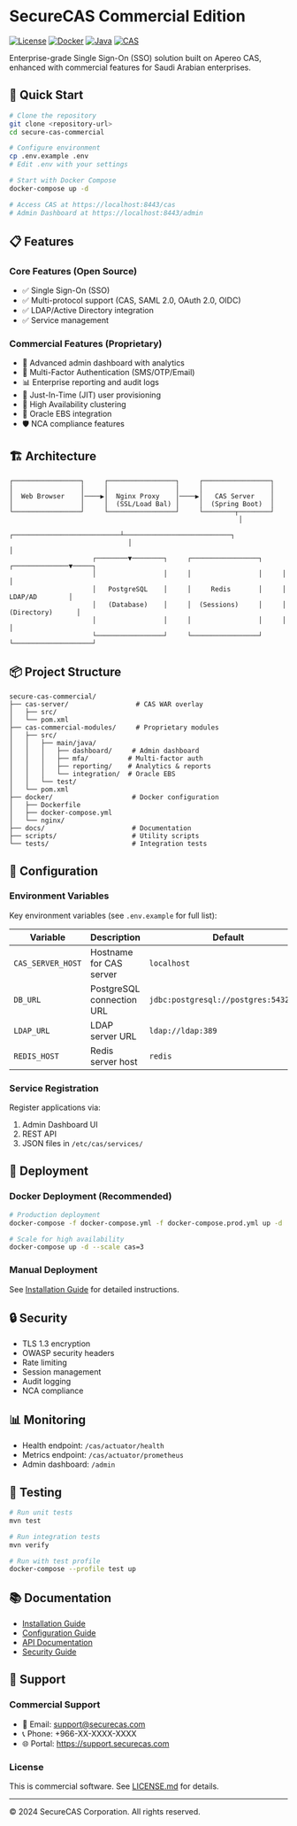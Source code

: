 # SecureCAS Commercial Edition

[![License](https://img.shields.io/badge/License-Commercial-red.svg)](LICENSE.md)
[![Docker](https://img.shields.io/badge/Docker-Ready-blue.svg)](docker/Dockerfile)
[![Java](https://img.shields.io/badge/Java-17%2B-orange.svg)](https://adoptium.net/)
[![CAS](https://img.shields.io/badge/CAS-7.0.0-green.svg)](https://apereo.github.io/cas/)

Enterprise-grade Single Sign-On (SSO) solution built on Apereo CAS, enhanced with commercial features for Saudi Arabian enterprises.

## 🚀 Quick Start

```bash
# Clone the repository
git clone <repository-url>
cd secure-cas-commercial

# Configure environment
cp .env.example .env
# Edit .env with your settings

# Start with Docker Compose
docker-compose up -d

# Access CAS at https://localhost:8443/cas
# Admin Dashboard at https://localhost:8443/admin
```

## 📋 Features

### Core Features (Open Source)
- ✅ Single Sign-On (SSO)
- ✅ Multi-protocol support (CAS, SAML 2.0, OAuth 2.0, OIDC)
- ✅ LDAP/Active Directory integration
- ✅ Service management

### Commercial Features (Proprietary)
- 🎯 Advanced admin dashboard with analytics
- 🔐 Multi-Factor Authentication (SMS/OTP/Email)
- 📊 Enterprise reporting and audit logs
- 🚀 Just-In-Time (JIT) user provisioning
- 🔄 High Availability clustering
- 🔌 Oracle EBS integration
- 🛡️ NCA compliance features

## 🏗️ Architecture

```
┌─────────────────┐     ┌─────────────────┐     ┌─────────────────┐
│                 │     │                 │     │                 │
│  Web Browser    │────▶│  Nginx Proxy    │────▶│   CAS Server    │
│                 │     │  (SSL/Load Bal) │     │  (Spring Boot)  │
└─────────────────┘     └─────────────────┘     └────────┬────────┘
                                                          │
                              ┌───────────────────────────┴───────────────────────────┐
                              │                                                       │
                     ┌────────▼────────┐     ┌─────────────────┐     ┌──────────────▼─────┐
                     │                 │     │                 │     │                    │
                     │   PostgreSQL    │     │     Redis       │     │    LDAP/AD        │
                     │   (Database)    │     │  (Sessions)     │     │  (Directory)      │
                     │                 │     │                 │     │                    │
                     └─────────────────┘     └─────────────────┘     └────────────────────┘
```

## 📦 Project Structure

```
secure-cas-commercial/
├── cas-server/                 # CAS WAR overlay
│   ├── src/
│   └── pom.xml
├── cas-commercial-modules/     # Proprietary modules
│   ├── src/
│   │   ├── main/java/
│   │   │   ├── dashboard/     # Admin dashboard
│   │   │   ├── mfa/          # Multi-factor auth
│   │   │   ├── reporting/    # Analytics & reports
│   │   │   └── integration/  # Oracle EBS
│   │   └── test/
│   └── pom.xml
├── docker/                    # Docker configuration
│   ├── Dockerfile
│   ├── docker-compose.yml
│   └── nginx/
├── docs/                      # Documentation
├── scripts/                   # Utility scripts
└── tests/                     # Integration tests
```

## 🔧 Configuration

### Environment Variables

Key environment variables (see `.env.example` for full list):

| Variable | Description | Default |
|----------|-------------|---------|
| `CAS_SERVER_HOST` | Hostname for CAS server | `localhost` |
| `DB_URL` | PostgreSQL connection URL | `jdbc:postgresql://postgres:5432/cas` |
| `LDAP_URL` | LDAP server URL | `ldap://ldap:389` |
| `REDIS_HOST` | Redis server host | `redis` |

### Service Registration

Register applications via:
1. Admin Dashboard UI
2. REST API
3. JSON files in `/etc/cas/services/`

## 🚀 Deployment

### Docker Deployment (Recommended)

```bash
# Production deployment
docker-compose -f docker-compose.yml -f docker-compose.prod.yml up -d

# Scale for high availability
docker-compose up -d --scale cas=3
```

### Manual Deployment

See [Installation Guide](docs/INSTALLATION.md) for detailed instructions.

## 🔒 Security

- TLS 1.3 encryption
- OWASP security headers
- Rate limiting
- Session management
- Audit logging
- NCA compliance

## 📊 Monitoring

- Health endpoint: `/cas/actuator/health`
- Metrics endpoint: `/cas/actuator/prometheus`
- Admin dashboard: `/admin`

## 🧪 Testing

```bash
# Run unit tests
mvn test

# Run integration tests
mvn verify

# Run with test profile
docker-compose --profile test up
```

## 📚 Documentation

- [Installation Guide](docs/INSTALLATION.md)
- [Configuration Guide](docs/CONFIGURATION.md)
- [API Documentation](docs/API.md)
- [Security Guide](docs/SECURITY.md)

## 🤝 Support

### Commercial Support
- 📧 Email: support@securecas.com
- 📞 Phone: +966-XX-XXXX-XXXX
- 🌐 Portal: https://support.securecas.com

### License
This is commercial software. See [LICENSE.md](LICENSE.md) for details.

---

© 2024 SecureCAS Corporation. All rights reserved.